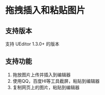 # 拖拽插入和粘贴图片

## 支持版本 ##
支持 UEditor 1.3.0+ 的版本

## 支持功能 ##

1. 拖放图片上传并插入到编辑器
2. 使用QQ，百度HI等工具截屏，粘贴到编辑器
3. 复制网页上的图片，粘贴到编辑器